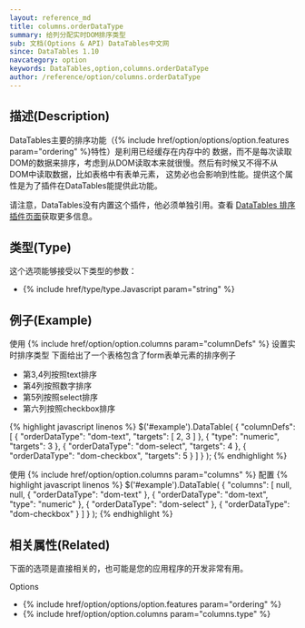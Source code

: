 ```yaml
---
layout: reference_md
title: columns.orderDataType
summary: 给列分配实时DOM排序类型
sub: 文档(Options & API) DataTables中文网
since: DataTables 1.10
navcategory: option
keywords: DataTables,option,columns.orderDataType
author: /reference/option/columns.orderDataType
---
```


## 描述(Description)
DataTables主要的排序功能（{% include href/option/options/option.features param="ordering" %}特性）是利用已经缓存在内存中的
数据，而不是每次读取DOM的数据来排序，考虑到从DOM读取本来就很慢。然后有时候又不得不从DOM中读取数据，比如表格中有表单元素，
这势必也会影响到性能。提供这个属性是为了插件在DataTables能提供此功能。

请注意，DataTables没有内置这个插件，他必须单独引用。查看 [DataTables 排序插件页面](https://datatables.net/plug-ins/sorting)获取更多信息。

## 类型(Type)
这个选项能够接受以下类型的参数：

- {% include href/type/type.Javascript param="string" %}

## 例子(Example)
使用 {% include href/option/option.columns param="columnDefs" %} 设置实时排序类型
下面给出了一个表格包含了form表单元素的排序例子

- 第3,4列按照text排序
- 第4列按照数字排序
- 第5列按照select排序
- 第六列按照checkbox排序

{% highlight javascript linenos %}
$('#example').DataTable( {
   "columnDefs": [
       { "orderDataType": "dom-text", "targets": [ 2, 3 ] },
       { "type": "numeric", "targets": 3 },
       { "orderDataType": "dom-select", "targets": 4 },
       { "orderDataType": "dom-checkbox", "targets": 5 }
     ]
} );
{% endhighlight %}

使用 {% include href/option/option.columns param="columns" %} 配置
{% highlight javascript linenos %}
$('#example').DataTable( {
     "columns": [
        null,
        null,
        { "orderDataType": "dom-text" },
        { "orderDataType": "dom-text", "type": "numeric" },
        { "orderDataType": "dom-select" },
        { "orderDataType": "dom-checkbox" }
      ]
} );
{% endhighlight %}

## 相关属性(Related)
下面的选项是直接相关的，也可能是您的应用程序的开发非常有用。

Options

- {% include href/option/options/option.features param="ordering" %}
- {% include href/option/option.columns param="columns.type" %}




